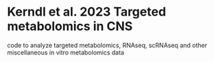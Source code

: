 # Kerndl et al. 2023 Targeted metabolomics in CNS
code to analyze targeted metabolomics, RNAseq, scRNAseq and other miscellaneous in vitro metabolomics data





